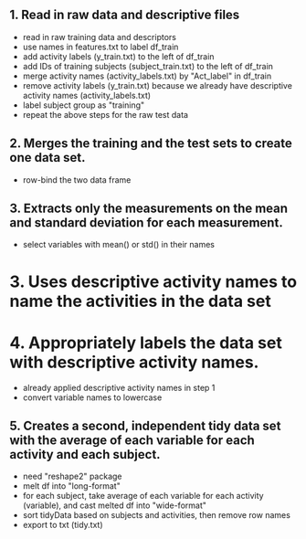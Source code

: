 ## 1. Read in raw data and descriptive files
* read in raw training data and descriptors
* use names in features.txt to label df_train
* add activity labels (y_train.txt) to the left of df_train
* add IDs of training subjects (subject_train.txt) to the left of df_train
* merge activity names (activity_labels.txt) by "Act_label" in df_train
* remove activity labels (y_train.txt) because we already have descriptive activity names (activity_labels.txt)
* label subject group as "training"
* repeat the above steps for the raw test data

## 2. Merges the training and the test sets to create one data set.
* row-bind the two data frame

## 3. Extracts only the measurements on the mean and standard deviation for each measurement. 
* select variables with mean() or std() in their names

# 3. Uses descriptive activity names to name the activities in the data set
# 4. Appropriately labels the data set with descriptive activity names. 
* already applied descriptive activity names in step 1
* convert variable names to lowercase

## 5. Creates a second, independent tidy data set with the average of each variable for each activity and each subject. 
* need "reshape2" package
* melt df into "long-format"
* for each subject, take average of each variable for each activity (variable), and cast melted df into "wide-format"
* sort tidyData based on subjects and activities, then remove row names
* export to txt (tidy.txt)
